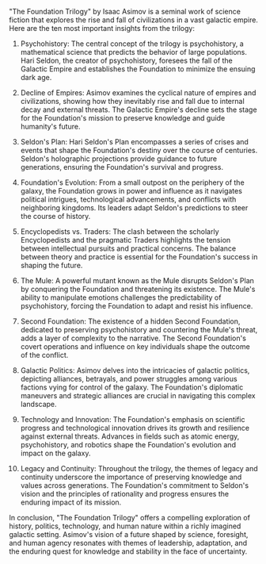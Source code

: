 "The Foundation Trilogy" by Isaac Asimov is a seminal work of science fiction that explores the rise and fall of civilizations in a vast galactic empire. Here are the ten most important insights from the trilogy:

1. Psychohistory: The central concept of the trilogy is psychohistory, a mathematical science that predicts the behavior of large populations. Hari Seldon, the creator of psychohistory, foresees the fall of the Galactic Empire and establishes the Foundation to minimize the ensuing dark age.

2. Decline of Empires: Asimov examines the cyclical nature of empires and civilizations, showing how they inevitably rise and fall due to internal decay and external threats. The Galactic Empire's decline sets the stage for the Foundation's mission to preserve knowledge and guide humanity's future.

3. Seldon's Plan: Hari Seldon's Plan encompasses a series of crises and events that shape the Foundation's destiny over the course of centuries. Seldon's holographic projections provide guidance to future generations, ensuring the Foundation's survival and progress.

4. Foundation's Evolution: From a small outpost on the periphery of the galaxy, the Foundation grows in power and influence as it navigates political intrigues, technological advancements, and conflicts with neighboring kingdoms. Its leaders adapt Seldon's predictions to steer the course of history.

5. Encyclopedists vs. Traders: The clash between the scholarly Encyclopedists and the pragmatic Traders highlights the tension between intellectual pursuits and practical concerns. The balance between theory and practice is essential for the Foundation's success in shaping the future.

6. The Mule: A powerful mutant known as the Mule disrupts Seldon's Plan by conquering the Foundation and threatening its existence. The Mule's ability to manipulate emotions challenges the predictability of psychohistory, forcing the Foundation to adapt and resist his influence.

7. Second Foundation: The existence of a hidden Second Foundation, dedicated to preserving psychohistory and countering the Mule's threat, adds a layer of complexity to the narrative. The Second Foundation's covert operations and influence on key individuals shape the outcome of the conflict.

8. Galactic Politics: Asimov delves into the intricacies of galactic politics, depicting alliances, betrayals, and power struggles among various factions vying for control of the galaxy. The Foundation's diplomatic maneuvers and strategic alliances are crucial in navigating this complex landscape.

9. Technology and Innovation: The Foundation's emphasis on scientific progress and technological innovation drives its growth and resilience against external threats. Advances in fields such as atomic energy, psychohistory, and robotics shape the Foundation's evolution and impact on the galaxy.

10. Legacy and Continuity: Throughout the trilogy, the themes of legacy and continuity underscore the importance of preserving knowledge and values across generations. The Foundation's commitment to Seldon's vision and the principles of rationality and progress ensures the enduring impact of its mission.

In conclusion, "The Foundation Trilogy" offers a compelling exploration of history, politics, technology, and human nature within a richly imagined galactic setting. Asimov's vision of a future shaped by science, foresight, and human agency resonates with themes of leadership, adaptation, and the enduring quest for knowledge and stability in the face of uncertainty.